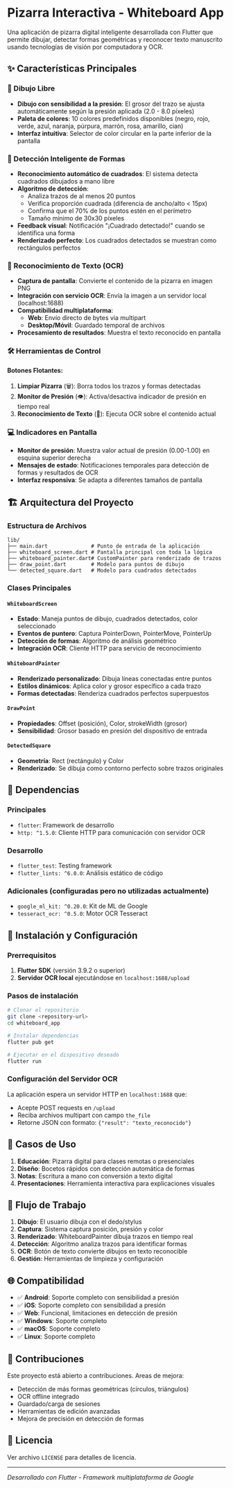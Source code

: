 # Pizarra Interactiva - Whiteboard App

Una aplicación de pizarra digital inteligente desarrollada con Flutter que permite dibujar, detectar formas geométricas y reconocer texto manuscrito usando tecnologías de visión por computadora y OCR.

## ✨ Características Principales

### 🎨 Dibujo Libre
- **Dibujo con sensibilidad a la presión**: El grosor del trazo se ajusta automáticamente según la presión aplicada (2.0 - 8.0 píxeles)
- **Paleta de colores**: 10 colores predefinidos disponibles (negro, rojo, verde, azul, naranja, púrpura, marrón, rosa, amarillo, cian)
- **Interfaz intuitiva**: Selector de color circular en la parte inferior de la pantalla

### 🔲 Detección Inteligente de Formas
- **Reconocimiento automático de cuadrados**: El sistema detecta cuadrados dibujados a mano libre
- **Algoritmo de detección**: 
  - Analiza trazos de al menos 20 puntos
  - Verifica proporción cuadrada (diferencia de ancho/alto < 15px)
  - Confirma que el 70% de los puntos estén en el perímetro
  - Tamaño mínimo de 30x30 píxeles
- **Feedback visual**: Notificación "¡Cuadrado detectado!" cuando se identifica una forma
- **Renderizado perfecto**: Los cuadrados detectados se muestran como rectángulos perfectos

### 📝 Reconocimiento de Texto (OCR)
- **Captura de pantalla**: Convierte el contenido de la pizarra en imagen PNG
- **Integración con servicio OCR**: Envía la imagen a un servidor local (localhost:1688)
- **Compatibilidad multiplataforma**: 
  - **Web**: Envío directo de bytes via multipart
  - **Desktop/Móvil**: Guardado temporal de archivos
- **Procesamiento de resultados**: Muestra el texto reconocido en pantalla

### 🛠️ Herramientas de Control

#### Botones Flotantes:
1. **Limpiar Pizarra** (🗑️): Borra todos los trazos y formas detectadas
2. **Monitor de Presión** (👁️): Activa/desactiva indicador de presión en tiempo real
3. **Reconocimiento de Texto** (📝): Ejecuta OCR sobre el contenido actual

### 💻 Indicadores en Pantalla
- **Monitor de presión**: Muestra valor actual de presión (0.00-1.00) en esquina superior derecha
- **Mensajes de estado**: Notificaciones temporales para detección de formas y resultados de OCR
- **Interfaz responsiva**: Se adapta a diferentes tamaños de pantalla

## 🏗️ Arquitectura del Proyecto

### Estructura de Archivos
```
lib/
├── main.dart              # Punto de entrada de la aplicación
├── whiteboard_screen.dart # Pantalla principal con toda la lógica
├── whiteboard_painter.dart# CustomPainter para renderizado de trazos
├── draw_point.dart        # Modelo para puntos de dibujo
└── detected_square.dart   # Modelo para cuadrados detectados
```

### Clases Principales

#### `WhiteboardScreen`
- **Estado**: Maneja puntos de dibujo, cuadrados detectados, color seleccionado
- **Eventos de puntero**: Captura PointerDown, PointerMove, PointerUp
- **Detección de formas**: Algoritmo de análisis geométrico
- **Integración OCR**: Cliente HTTP para servicio de reconocimiento

#### `WhiteboardPainter`
- **Renderizado personalizado**: Dibuja líneas conectadas entre puntos
- **Estilos dinámicos**: Aplica color y grosor específico a cada trazo
- **Formas detectadas**: Renderiza cuadrados perfectos superpuestos

#### `DrawPoint`
- **Propiedades**: Offset (posición), Color, strokeWidth (grosor)
- **Sensibilidad**: Grosor basado en presión del dispositivo de entrada

#### `DetectedSquare`
- **Geometría**: Rect (rectángulo) y Color
- **Renderizado**: Se dibuja como contorno perfecto sobre trazos originales

## 🔧 Dependencias

### Principales
- `flutter`: Framework de desarrollo
- `http: ^1.5.0`: Cliente HTTP para comunicación con servidor OCR

### Desarrollo
- `flutter_test`: Testing framework
- `flutter_lints: ^6.0.0`: Análisis estático de código

### Adicionales (configuradas pero no utilizadas actualmente)
- `google_ml_kit: ^0.20.0`: Kit de ML de Google
- `tesseract_ocr: ^0.5.0`: Motor OCR Tesseract

## 🚀 Instalación y Configuración

### Prerrequisitos
1. **Flutter SDK** (versión 3.9.2 o superior)
2. **Servidor OCR local** ejecutándose en `localhost:1688/upload`

### Pasos de instalación
```bash
# Clonar el repositorio
git clone <repository-url>
cd whiteboard_app

# Instalar dependencias
flutter pub get

# Ejecutar en el dispositivo deseado
flutter run
```

### Configuración del Servidor OCR
La aplicación espera un servidor HTTP en `localhost:1688` que:
- Acepte POST requests en `/upload`
- Reciba archivos multipart con campo `the_file`
- Retorne JSON con formato: `{"result": "texto_reconocido"}`

## 🎯 Casos de Uso

1. **Educación**: Pizarra digital para clases remotas o presenciales
2. **Diseño**: Bocetos rápidos con detección automática de formas
3. **Notas**: Escritura a mano con conversión a texto digital
4. **Presentaciones**: Herramienta interactiva para explicaciones visuales

## 🔄 Flujo de Trabajo

1. **Dibujo**: El usuario dibuja con el dedo/stylus
2. **Captura**: Sistema captura posición, presión y color
3. **Renderizado**: WhiteboardPainter dibuja trazos en tiempo real
4. **Detección**: Algoritmo analiza trazos para identificar formas
5. **OCR**: Botón de texto convierte dibujos en texto reconocible
6. **Gestión**: Herramientas de limpieza y configuración

## 🌐 Compatibilidad

- ✅ **Android**: Soporte completo con sensibilidad a presión
- ✅ **iOS**: Soporte completo con sensibilidad a presión  
- ✅ **Web**: Funcional, limitaciones en detección de presión
- ✅ **Windows**: Soporte completo
- ✅ **macOS**: Soporte completo
- ✅ **Linux**: Soporte completo

## 🤝 Contribuciones

Este proyecto está abierto a contribuciones. Areas de mejora:
- Detección de más formas geométricas (círculos, triángulos)
- OCR offline integrado
- Guardado/carga de sesiones
- Herramientas de edición avanzadas
- Mejora de precisión en detección de formas

## 📄 Licencia

Ver archivo `LICENSE` para detalles de licencia.

---

*Desarrollado con Flutter - Framework multiplataforma de Google*
